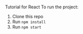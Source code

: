 # 
Tutorial for React
To run the project:

1. Clone this repo
2. Run `npm install`
3. Run `npm start`
